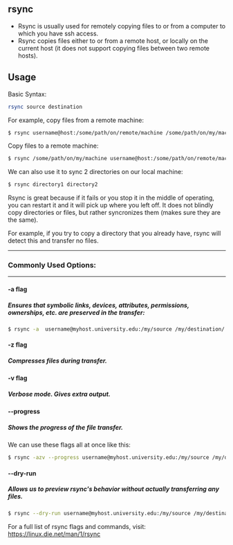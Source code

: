 rsync
-------

- Rsync is usually used for remotely copying files to or from a computer to which you have ssh access.
- Rsync copies files either to or from a remote host, or locally on the current host (it does not support copying files between two remote hosts).


Usage
-------
Basic Syntax:
~~~ bash
rsync source destination
~~~

For example, copy files from a remote machine:
~~~ bash
$ rsync username@host:/some/path/on/remote/machine /some/path/on/my/machine/
~~~

Copy files to a remote machine:
~~~ bash
$ rsync /some/path/on/my/machine username@host:/some/path/on/remote/machine/
~~~

We can also use it to sync 2 directories on our local machine:
~~~ bash
$ rsync directory1 directory2
~~~

Rsync is great because if it fails or you stop it in the middle of operating, you can restart it and it will pick up where you left off. It does not blindly copy directories or files, but rather syncronizes them (makes sure they are the same). 

For example, if you try to copy a directory that you already have, rsync will detect this and transfer no files.

---

### Commonly Used Options:
--------

#### -a flag

##### Ensures that symbolic links, devices, attributes, permissions, ownerships, etc. are preserved in the transfer:
~~~ bash
$ rsync -a  username@myhost.university.edu:/my/source /my/destination/
~~~

#### -z flag

##### Compresses files during transfer.

#### -v flag

##### Verbose mode. Gives extra output.

#### --progress

##### Shows the progress of the file transfer.

We can use these flags all at once like this:
~~~ bash
$ rsync -azv --progress username@myhost.university.edu:/my/source /my/destination/
~~~

#### --dry-run

##### Allows us to preview rsync's behavior without actually transferring any files.
~~~ bash
$ rsync --dry-run username@myhost.university.edu:/my/source /my/destination/
~~~

For a full list of rsync flags and commands, visit: https://linux.die.net/man/1/rsync
